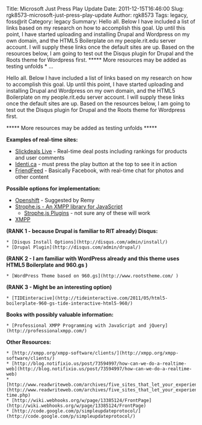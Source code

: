 Title: Microsoft Just Press Play Update
Date: 2011-12-15T16:46:00
Slug: rgk8573-microsoft-just-press-play-update
Author: rgk8573
Tags: legacy, foss@rit
Category: legacy
Summary: Hello all. Below I have included a list of links based on my research on how to accomplish this goal. Up until this point, I have started uploading and installing Drupal and Wordpress on my own domain, and the HTML5 Boilerplate on my people.rit.edu server account. I will supply these links once the default sites are up. Based on the resources below, I am going to test out the Disqus plugin for Drupal and the Roots theme for Wordpress first.  ***** More resources may be added as testing unfolds * ... 

Hello all. Below I have included a list of links based on my research on how
to accomplish this goal. Up until this point, I have started uploading and
installing Drupal and Wordpress on my own domain, and the HTML5 Boilerplate on
my people.rit.edu server account. I will supply these links once the default
sites are up. Based on the resources below, I am going to test out the Disqus
plugin for Drupal and the Roots theme for Wordpress first.

***** More resources may be added as testing unfolds *****

**Examples of real-time sites:**

  * [Slickdeals Live](http://slickdeals.net/live/) - Real-time deal posts including rankings for products and user comments
  * [Identi.ca](http://identi.ca/) - must press the play button at the top to see it in action
  * [FriendFeed](http://friendfeed.com/) - Basically Facebook, with real-time chat for photos and other content

**Possible options for implementation:**

  * [Openshift](https://openshift.redhat.com/app/) - Suggested by Remy
  * [Strophe.js - An XMPP library for JavaScript](http://strophe.im/strophejs/)
    * [Strophe.js Plugins](https://github.com/metajack/strophejs-plugins) - not sure any of these will work
  * [XMPP](http://xmpp.org/about-xmpp/technology-overview/)

**(RANK 1 - because Drupal is familiar to RIT already) Disqus:**

    * [Disqus Install Options](http://disqus.com/admin/install/)
    * [Drupal Plugin](http://disqus.com/admin/drupal/)

**(RANK 2 - I am familiar with WordPress already and this theme uses HTML5 Boilerplate and 960.gs )**

    * [WordPress Theme based on 960.gs](http://www.rootstheme.com/ )

**(RANK 3 - Might be an interesting option)**

    * [TIDEinteracive](http://tideinteractive.com/2011/05/html5-boilerplate-960-gs-tide-interactive-html5-960/)

**Books with possibly valuable information:**

    * [Professional XMPP Programming with JavaScript and jQuery](http://professionalxmpp.com/)

**Other Resources:**

    * [http://xmpp.org/xmpp-software/clients/](http://xmpp.org/xmpp-software/clients/)
    * [http://blog.notifixio.us/post/73594997/how-can-we-do-a-realtime-web](http://blog.notifixio.us/post/73594997/how-can-we-do-a-realtime-web)
    * [http://www.readwriteweb.com/archives/five_sites_that_let_your_experience...](http://www.readwriteweb.com/archives/five_sites_that_let_your_experience_the_real-time.php)
    * [http://wiki.webhooks.org/w/page/13385124/FrontPage](http://wiki.webhooks.org/w/page/13385124/FrontPage)
    * [http://code.google.com/p/simpleupdateprotocol/](http://code.google.com/p/simpleupdateprotocol/)

